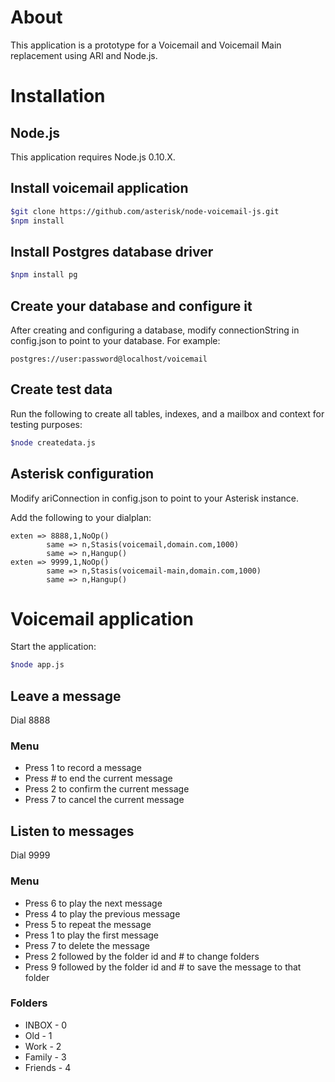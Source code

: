 # About

This application is a prototype for a Voicemail and Voicemail Main replacement using ARI and Node.js.

# Installation

## Node.js

This application requires Node.js 0.10.X.

## Install voicemail application

```bash
$git clone https://github.com/asterisk/node-voicemail-js.git
$npm install
```

## Install Postgres database driver

```bash
$npm install pg
```

## Create your database and configure it

After creating and configuring a database, modify connectionString in config.json to point to your database. For example:

```
postgres://user:password@localhost/voicemail
```

## Create test data

Run the following to create all tables, indexes, and a mailbox and context for testing purposes:

```bash
$node createdata.js
```

## Asterisk configuration

Modify ariConnection in config.json to point to your Asterisk instance.

Add the following to your dialplan:

```
exten => 8888,1,NoOp()
        same => n,Stasis(voicemail,domain.com,1000)
        same => n,Hangup()
exten => 9999,1,NoOp()
        same => n,Stasis(voicemail-main,domain.com,1000)
        same => n,Hangup()
```

# Voicemail application

Start the application:

```bash
$node app.js
```

## Leave a message

Dial 8888

### Menu

- Press 1 to record a message
- Press # to end the current message
- Press 2 to confirm the current message
- Press 7 to cancel the current message

## Listen to messages

Dial 9999

### Menu

- Press 6 to play the next message
- Press 4 to play the previous message
- Press 5 to repeat the message
- Press 1 to play the first message
- Press 7 to delete the message
- Press 2 followed by the folder id and # to change folders
- Press 9 followed by the folder id and # to save the message to that folder

### Folders

- INBOX - 0
- Old - 1
- Work - 2
- Family - 3
- Friends - 4
